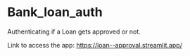 # Bank_loan_auth
Authenticating if a Loan gets approved or not.

Link to access the app: 
https://loan--approval.streamlit.app/
